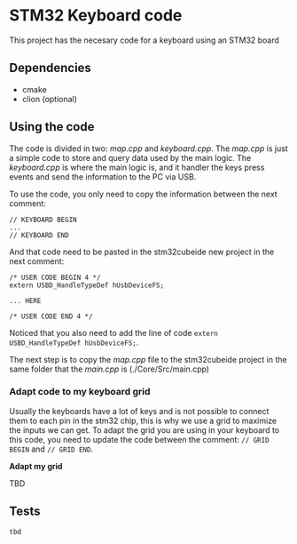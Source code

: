 # STM32 Keyboard code

This project has the necesary code for a keyboard using an STM32 board

## Dependencies

- cmake
- clion (optional)

## Using the code

The code is divided in two: *map.cpp* and *keyboard.cpp*. The *map.cpp* is just a simple code to store and query data
used by the main logic. The *keyboard.cpp* is where the main logic is, and it handler the keys press events and send
the information to the PC via USB.

To use the code, you only need to copy the information between the next comment:

```
// KEYBOARD BEGIN
...
// KEYBOARD END
```

And that code need to be pasted in the stm32cubeide new project in the next comment:

```
/* USER CODE BEGIN 4 */
extern USBD_HandleTypeDef hUsbDeviceFS;

... HERE

/* USER CODE END 4 */
```

Noticed that you also need to add the line of code `extern USBD_HandleTypeDef hUsbDeviceFS;`.

The next step is to copy the *map.cpp* file to the stm32cubeide project in the same folder that the
*main.cpp* is (./Core/Src/main.cpp)

### Adapt code to my keyboard grid

Usually the keyboards have a lot of keys and is not possible to connect them to each pin in the stm32 chip, this is why
we use a grid to maximize the inputs we can get. To adapt the grid you are using in your keyboard to this code, you need
to update the code between the comment: `// GRID BEGIN` and `// GRID END`.

**Adapt my grid**

TBD

## Tests

```
tbd
```
